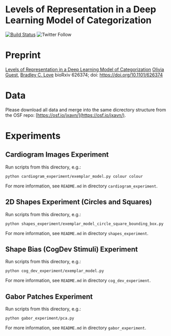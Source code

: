 # Levels of Representation in a Deep Learning Model of Categorization

[![Build Status](https://travis-ci.org/oliviaguest/levels-of-representation-in-a-deep-learning-model-of-categorization.svg?branch=master)](https://travis-ci.org/oliviaguest/levels-of-representation-in-a-deep-learning-model-of-categorization) ![Twitter Follow](https://img.shields.io/twitter/follow/o_guest.svg?style=social)

# Preprint
[Levels of Representation in a Deep Learning Model of Categorization](https://www.biorxiv.org/content/10.1101/626374v1)
[Olivia Guest](//oliviaguest.com), [Bradley C. Love](//bradlove.org)
bioRxiv 626374; doi: https://doi.org/10.1101/626374

# Data
Please download all data and merge into the same dicrectory structure from the OSF repo: [https://osf.io/jxavn/](https://osf.io/jxavn/).

# Experiments
## Cardiogram Images Experiment
Run scripts from this directory, e.g.:
```
python cardiogram_experiment/exemplar_model.py colour colour
```
For more information, see ```README.md``` in directory ```cardiogram_experiment```.

## 2D Shapes Experiment (Circles and Squares)
Run scripts from this directory, e.g.:
```
python shapes_experiment/exemplar_model_circle_square_bounding_box.py
```
For more information, see ```README.md``` in directory ```shapes_experiment```.

## Shape Bias (CogDev Stimuli) Experiment
Run scripts from this directory, e.g.:
```
python cog_dev_experiment/exemplar_model.py
```
For more information, see ```README.md``` in directory ```cog_dev_experiment```.

## Gabor Patches Experiment
Run scripts from this directory, e.g.:
```
python gabor_experiment/pca.py
```
For more information, see ```README.md``` in directory ```gabor_experiment```.
